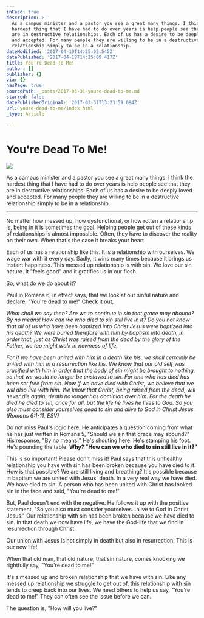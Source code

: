 ```yaml
---
inFeed: true
description: >-
  As a campus minister and a pastor you see a great many things. I think the
  hardest thing that I have had to do over years is help people see that they
  are in destructive relationships. Each of us has a desire to be deeply loved
  and accepted. For many people they are willing to be in a destructive
  relationship simply to be in a relationship.
dateModified: '2017-04-19T14:25:02.545Z'
datePublished: '2017-04-19T14:25:09.417Z'
title: You’re Dead To Me!
author: []
publisher: {}
via: {}
hasPage: true
sourcePath: _posts/2017-03-31-youre-dead-to-me.md
starred: false
datePublishedOriginal: '2017-03-31T13:23:59.094Z'
url: youre-dead-to-me/index.html
_type: Article

---
```

# You're Dead To Me!
![](https://the-grid-user-content.s3-us-west-2.amazonaws.com/67092ff2-e8ab-4dc8-b67f-3a33d148170f.jpg)

As a campus minister and a pastor you see a great many things. I think the hardest thing that I have had to do over years is help people see that they are in destructive relationships. Each of us has a desire to be deeply loved and accepted. For many people they are willing to be in a destructive relationship simply to be in a relationship.

---

No matter how messed up, how dysfunctional, or how rotten a relationship is, being in it is sometimes the goal. Helping people get out of these kinds of relationships is almost impossible. Often, they have to discover the reality on their own. When that's the case it breaks your heart.

Each of us has a relationship like this. It is a relationship with ourselves. We wage war with it every day. Sadly, it wins many times because it brings us instant happiness. This messed up relationship is with sin. We love our sin nature. It "feels good" and it gratifies us in our flesh.

So, what do we do about it?

Paul in Romans 6, in effect says, that we look at our sinful nature and declare, "You're dead to me!" Check it out,

_What shall we say then? Are we to continue in sin that grace may abound? By no means! How can we who died to sin still live in it? Do you not know that all of us who have been baptized into Christ Jesus were baptized into his death? We were buried therefore with him by baptism into death, in order that, just as Christ was raised from the dead by the glory of the Father, we too might walk in newness of life._

_For if we have been united with him in a death like his, we shall certainly be united with him in a resurrection like his. We know that our old self was crucified with him in order that the body of sin might be brought to nothing, so that we would no longer be enslaved to sin. For one who has died has been set free from sin. Now if we have died with Christ, we believe that we will also live with him. We know that Christ, being raised from the dead, will never die again; death no longer has dominion over him. For the death he died he died to sin, once for all, but the life he lives he lives to God. So you also must consider yourselves dead to sin and alive to God in Christ Jesus. (Romans 6:1-11, ESV)_

Do not miss Paul's logic here. He anticipates a question coming from what he has just written in Romans 5, "Should we sin that grace may abound?" His response, "By no means!" He's shouting here. He's stamping his foot. He's pounding the table. **Why? "How can we who died to sin still live in it?"**

This is so important! Please don't miss it! Paul says that this unhealthy relationship you have with sin has been broken because you have died to it. How is that possible? We are still living and breathing? It's possible because in baptism we are united with Jesus' death. In a very real way we have died. We have died to sin. A person who has been united with Christ has looked sin in the face and said, "You're dead to me!"

But, Paul doesn't end with the negative. He follows it up with the positive statement, "So you also must consider yourselves...alive to God in Christ Jesus." Our relationship with sin has been broken because we have died to sin. In that death we now have life, we have the God-life that we find in resurrection through Christ.

Our union with Jesus is not simply in death but also in resurrection. This is our new life!

When that old man, that old nature, that sin nature, comes knocking we rightfully say, "You're dead to me!"

It's a messed up and broken relationship that we have with sin. Like any messed up relationship we struggle to get out of, this relationship with sin tends to creep back into our lives. We need others to help us say, "You're dead to me!" They can often see the issue before we can.

The question is, "How will you live?"